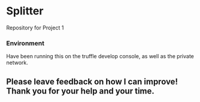 # Splitter

Repository for Project 1

### Environment

Have been running this on the truffle develop console, as well as the private network.

## Please leave feedback on how I can improve! Thank you for your help and your time. 
